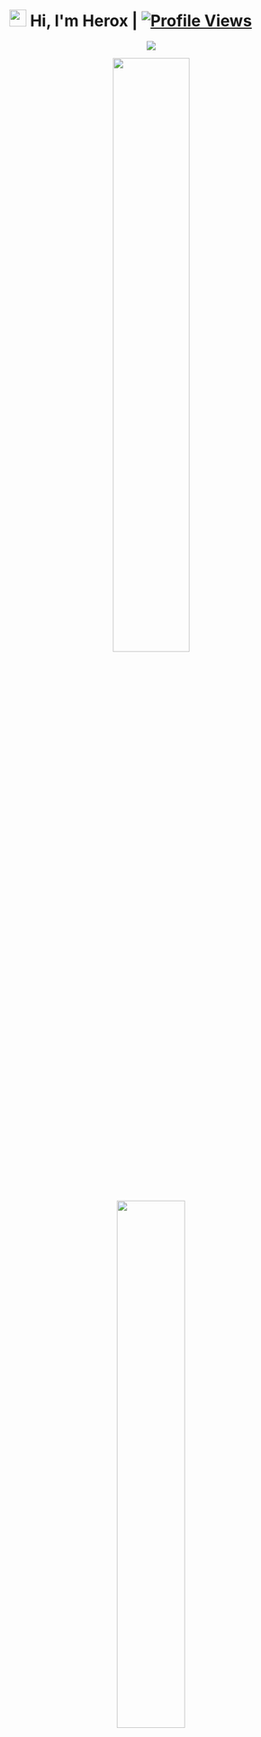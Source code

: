 # <img src="https://raw.githubusercontent.com/MartinHeinz/MartinHeinz/master/see.gif" width="30px"> Hi, I'm Herox | [![Profile Views](https://gpvc.arturio.dev/sjmxaditi)](https://telegram.me/herox_xd)

<p align="center">
  <a href="https://t.me/herox_xd"><img src="https://user-images.githubusercontent.com/77770753/117139498-f081c400-adc9-11eb-9aaf-f895a54ecc67.gif"></a>
    </p>
<p align="center">
    <img
        width="52%"
        src="https://github-readme-stats.vercel.app/api?username=sjmxaditi&count_private=true&include_all_commits=true&show_icons=true&theme=tokyonight&custom_title=GitHub+Stats"
    />
    <img
        width="49%"
        src="https://github-readme-streak-stats.herokuapp.com?user=sjmxaditi&theme=tokyonight"
    />
</p>

<h3>
